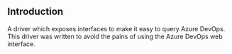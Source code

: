 ## Introduction
A driver which exposes interfaces to make it easy to query Azure DevOps. This driver was written to avoid the pains of using the Azure DevOps web interface.


